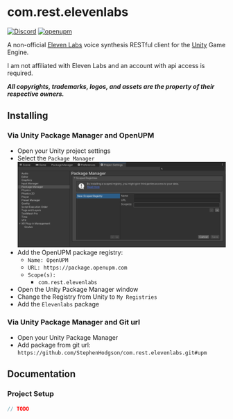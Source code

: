 # com.rest.elevenlabs

[![Discord](https://img.shields.io/discord/855294214065487932.svg?label=&logo=discord&logoColor=ffffff&color=7389D8&labelColor=6A7EC2)](https://discord.gg/xQgMW9ufN4)
[![openupm](https://img.shields.io/npm/v/com.rest.elevenlabs?label=openupm&registry_uri=https://package.openupm.com)](https://openupm.com/packages/com.rest.elevenlabs/)

A non-official [Eleven Labs](https://elevenlabs.io) voice synthesis RESTful client for the [Unity](https://unity.com/) Game Engine.

I am not affiliated with Eleven Labs and an account with api access is required.

***All copyrights, trademarks, logos, and assets are the property of their respective owners.***

## Installing

### Via Unity Package Manager and OpenUPM

- Open your Unity project settings
- Select the `Package Manager`
![scoped-registries](ElevenLabs.Voice\Packages\com.rest.elevenlabs.voice\Documentation~\images\package-manager-scopes.png)
- Add the OpenUPM package registry:
  - `Name: OpenUPM`
  - `URL: https://package.openupm.com`
  - `Scope(s):`
    - `com.rest.elevenlabs`
- Open the Unity Package Manager window
- Change the Registry from Unity to `My Registries`
- Add the `Elevenlabs` package

### Via Unity Package Manager and Git url

- Open your Unity Package Manager
- Add package from git url: `https://github.com/StephenHodgson/com.rest.elevenlabs.git#upm`

## Documentation

### Project Setup

```csharp
// TODO
```
